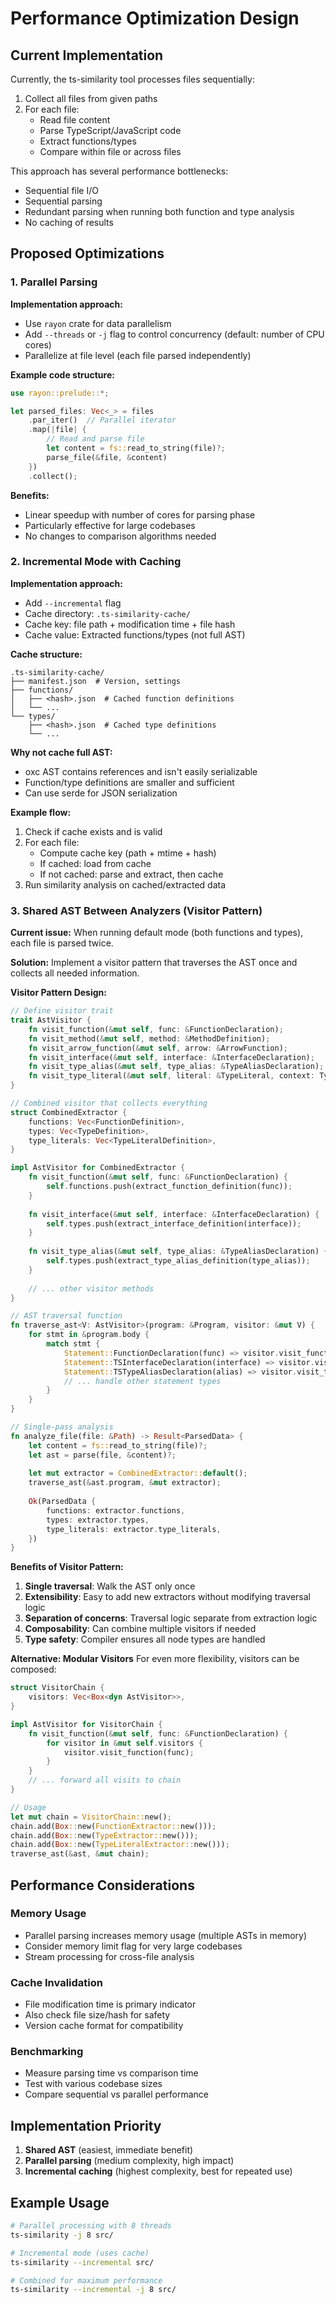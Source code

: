 # Performance Optimization Design

## Current Implementation

Currently, the ts-similarity tool processes files sequentially:

1. Collect all files from given paths
2. For each file:
   - Read file content
   - Parse TypeScript/JavaScript code
   - Extract functions/types
   - Compare within file or across files

This approach has several performance bottlenecks:
- Sequential file I/O
- Sequential parsing
- Redundant parsing when running both function and type analysis
- No caching of results

## Proposed Optimizations

### 1. Parallel Parsing

**Implementation approach:**
- Use `rayon` crate for data parallelism
- Add `--threads` or `-j` flag to control concurrency (default: number of CPU cores)
- Parallelize at file level (each file parsed independently)

**Example code structure:**
```rust
use rayon::prelude::*;

let parsed_files: Vec<_> = files
    .par_iter()  // Parallel iterator
    .map(|file| {
        // Read and parse file
        let content = fs::read_to_string(file)?;
        parse_file(&file, &content)
    })
    .collect();
```

**Benefits:**
- Linear speedup with number of cores for parsing phase
- Particularly effective for large codebases
- No changes to comparison algorithms needed

### 2. Incremental Mode with Caching

**Implementation approach:**
- Add `--incremental` flag
- Cache directory: `.ts-similarity-cache/`
- Cache key: file path + modification time + file hash
- Cache value: Extracted functions/types (not full AST)

**Cache structure:**
```
.ts-similarity-cache/
├── manifest.json  # Version, settings
├── functions/
│   ├── <hash>.json  # Cached function definitions
│   └── ...
└── types/
    ├── <hash>.json  # Cached type definitions
    └── ...
```

**Why not cache full AST:**
- oxc AST contains references and isn't easily serializable
- Function/type definitions are smaller and sufficient
- Can use serde for JSON serialization

**Example flow:**
1. Check if cache exists and is valid
2. For each file:
   - Compute cache key (path + mtime + hash)
   - If cached: load from cache
   - If not cached: parse and extract, then cache
3. Run similarity analysis on cached/extracted data

### 3. Shared AST Between Analyzers (Visitor Pattern)

**Current issue:**
When running default mode (both functions and types), each file is parsed twice.

**Solution:**
Implement a visitor pattern that traverses the AST once and collects all needed information.

**Visitor Pattern Design:**

```rust
// Define visitor trait
trait AstVisitor {
    fn visit_function(&mut self, func: &FunctionDeclaration);
    fn visit_method(&mut self, method: &MethodDefinition);
    fn visit_arrow_function(&mut self, arrow: &ArrowFunction);
    fn visit_interface(&mut self, interface: &InterfaceDeclaration);
    fn visit_type_alias(&mut self, type_alias: &TypeAliasDeclaration);
    fn visit_type_literal(&mut self, literal: &TypeLiteral, context: TypeLiteralContext);
}

// Combined visitor that collects everything
struct CombinedExtractor {
    functions: Vec<FunctionDefinition>,
    types: Vec<TypeDefinition>,
    type_literals: Vec<TypeLiteralDefinition>,
}

impl AstVisitor for CombinedExtractor {
    fn visit_function(&mut self, func: &FunctionDeclaration) {
        self.functions.push(extract_function_definition(func));
    }
    
    fn visit_interface(&mut self, interface: &InterfaceDeclaration) {
        self.types.push(extract_interface_definition(interface));
    }
    
    fn visit_type_alias(&mut self, type_alias: &TypeAliasDeclaration) {
        self.types.push(extract_type_alias_definition(type_alias));
    }
    
    // ... other visitor methods
}

// AST traversal function
fn traverse_ast<V: AstVisitor>(program: &Program, visitor: &mut V) {
    for stmt in &program.body {
        match stmt {
            Statement::FunctionDeclaration(func) => visitor.visit_function(func),
            Statement::TSInterfaceDeclaration(interface) => visitor.visit_interface(interface),
            Statement::TSTypeAliasDeclaration(alias) => visitor.visit_type_alias(alias),
            // ... handle other statement types
        }
    }
}

// Single-pass analysis
fn analyze_file(file: &Path) -> Result<ParsedData> {
    let content = fs::read_to_string(file)?;
    let ast = parse(file, &content)?;
    
    let mut extractor = CombinedExtractor::default();
    traverse_ast(&ast.program, &mut extractor);
    
    Ok(ParsedData {
        functions: extractor.functions,
        types: extractor.types,
        type_literals: extractor.type_literals,
    })
}
```

**Benefits of Visitor Pattern:**
1. **Single traversal**: Walk the AST only once
2. **Extensibility**: Easy to add new extractors without modifying traversal logic
3. **Separation of concerns**: Traversal logic separate from extraction logic
4. **Composability**: Can combine multiple visitors if needed
5. **Type safety**: Compiler ensures all node types are handled

**Alternative: Modular Visitors**
For even more flexibility, visitors can be composed:

```rust
struct VisitorChain {
    visitors: Vec<Box<dyn AstVisitor>>,
}

impl AstVisitor for VisitorChain {
    fn visit_function(&mut self, func: &FunctionDeclaration) {
        for visitor in &mut self.visitors {
            visitor.visit_function(func);
        }
    }
    // ... forward all visits to chain
}

// Usage
let mut chain = VisitorChain::new();
chain.add(Box::new(FunctionExtractor::new()));
chain.add(Box::new(TypeExtractor::new()));
chain.add(Box::new(TypeLiteralExtractor::new()));
traverse_ast(&ast, &mut chain);
```

## Performance Considerations

### Memory Usage
- Parallel parsing increases memory usage (multiple ASTs in memory)
- Consider memory limit flag for very large codebases
- Stream processing for cross-file analysis

### Cache Invalidation
- File modification time is primary indicator
- Also check file size/hash for safety
- Version cache format for compatibility

### Benchmarking
- Measure parsing time vs comparison time
- Test with various codebase sizes
- Compare sequential vs parallel performance

## Implementation Priority

1. **Shared AST** (easiest, immediate benefit)
2. **Parallel parsing** (medium complexity, high impact)
3. **Incremental caching** (highest complexity, best for repeated use)

## Example Usage

```bash
# Parallel processing with 8 threads
ts-similarity -j 8 src/

# Incremental mode (uses cache)
ts-similarity --incremental src/

# Combined for maximum performance
ts-similarity --incremental -j 8 src/
```